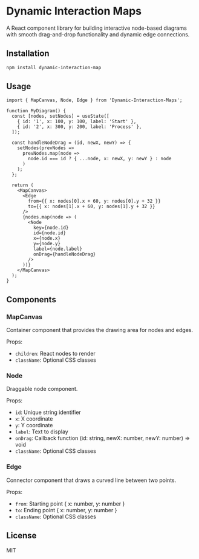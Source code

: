 # Dynamic Interaction Maps

A React component library for building interactive node-based diagrams with smooth drag-and-drop functionality and dynamic edge connections.

## Installation

```bash
npm install dynamic-interaction-map
```

## Usage

```tsx
import { MapCanvas, Node, Edge } from 'Dynamic-Interaction-Maps';

function MyDiagram() {
  const [nodes, setNodes] = useState([
    { id: '1', x: 100, y: 100, label: 'Start' },
    { id: '2', x: 300, y: 200, label: 'Process' },
  ]);

  const handleNodeDrag = (id, newX, newY) => {
    setNodes(prevNodes =>
      prevNodes.map(node =>
        node.id === id ? { ...node, x: newX, y: newY } : node
      )
    );
  };

  return (
    <MapCanvas>
      <Edge
        from={{ x: nodes[0].x + 60, y: nodes[0].y + 32 }}
        to={{ x: nodes[1].x + 60, y: nodes[1].y + 32 }}
      />
      {nodes.map(node => (
        <Node
          key={node.id}
          id={node.id}
          x={node.x}
          y={node.y}
          label={node.label}
          onDrag={handleNodeDrag}
        />
      ))}
    </MapCanvas>
  );
}
```

## Components

### MapCanvas

Container component that provides the drawing area for nodes and edges.

Props:
- `children`: React nodes to render
- `className`: Optional CSS classes

### Node

Draggable node component.

Props:
- `id`: Unique string identifier
- `x`: X coordinate
- `y`: Y coordinate
- `label`: Text to display
- `onDrag`: Callback function (id: string, newX: number, newY: number) => void
- `className`: Optional CSS classes

### Edge

Connector component that draws a curved line between two points.

Props:
- `from`: Starting point { x: number, y: number }
- `to`: Ending point { x: number, y: number }
- `className`: Optional CSS classes

## License

MIT
